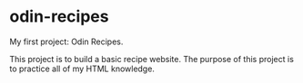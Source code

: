 # odin-recipes
My first project:
Odin Recipes.

This project is to build a basic recipe website.
The purpose of this project is to practice all of my HTML knowledge.